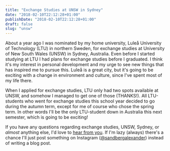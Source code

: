```yaml
---
title: "Exchange Studies at UNSW in Sydney"
date: "2018-02-10T22:12:28+01:00"
publishDate: "2018-02-10T22:12:28+01:00"
draft: false
slug: "unsw"
---
```


About a year ago I was nominated by my home university, Luleå University of Technology (LTU) in northern Sweden, for exchange studies at University of New South Wales (UNSW) in Sydney, Australia. Even before I started studying at LTU I had plans for exchange studies before I graduated. I think it's my interest in personal development and my urge to see new things that has inspired me to pursue this. Luleå is a great city, but it's going to be exciting with a change in environment and culture, since I've spent most of my life there.

When I applied for exchange studies, LTU only had two spots available at UNSW, and somehow I managed to get one of those (THANKS!). All LTU-students who went for exchange studies this school year decided to go during the autumn term, except for me of course who chose the spring term. In other words I'll be the only LTU-student down in Australia this next semester, which is going to be exciting!

If you have any questions regarding exchange studies, UNSW, Sydney, or *almost* anything else, I'd love to [hear from you](mailto:hi@alexandersandberg.com). If I'm lazy (always) there's a chance I'll just post something on Instagram ([@sandbergalexander](https://instagram.com/sandbergalexander)) instead of writing a blog post.
